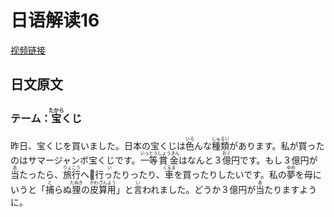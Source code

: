 # 日语解读16

[视频链接](https://www.youtube.com/watch?v=5FcA9GP0qEg&t=172s)

## 日文原文

### テーム：<ruby>宝<rt>たから</rt></ruby>くじ

昨日、宝くじを買いました。日本の宝くじは<ruby>色<rt>いろ</rt></ruby>んな<ruby>種類<rt>しゅるい</rt></ruby>があります。私が買ったのはサマージャンボ宝くじです。<ruby>一等<rt>いっとう</rt></ruby><ruby>賞金<rt>しょうきん</rt></ruby>はなんと３<ruby>億<rt>おく</rt></ruby>円です。もし３億円が<ruby>当<rt>あ</rt></ruby>たったら、<ruby>旅行<rt>りょこう</rt></ruby>へ<ruby>行ったり<rt>い</rt></ruby>ったり、<ruby>車<rt>くるま</rt></ruby>を買ったりしたいです。私の<ruby>夢<rt>ゆめ</rt></ruby>を母にいうと「<ruby>捕<rt>と</rt></ruby>らぬ<ruby>狸<rt>たぬき</rt></ruby>の<ruby>皮<rt>かわ</rt></ruby><ruby>算用<rt>ざんよう</rt></ruby>」と<ruby>言<rt>い</rt></ruby>われました。どうか３億円が<ruby>当<rt>あ</rt></ruby>たりますように。

<ruby><rt></rt></ruby>